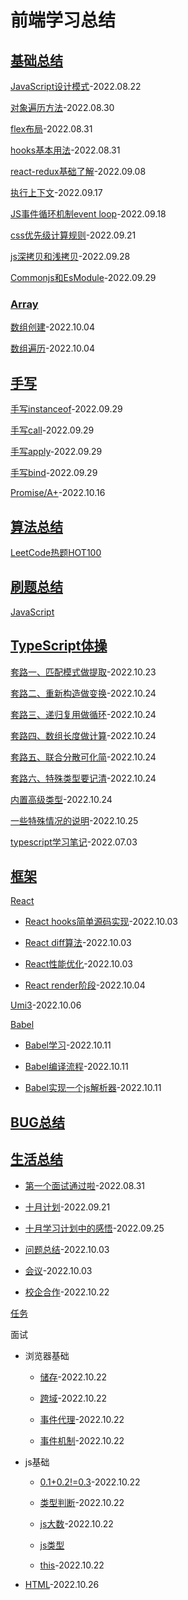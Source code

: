 # 前端学习总结
## [基础总结](./technology/index.md)

[JavaScript设计模式](./technology/%E8%AE%BE%E8%AE%A1%E6%A8%A1%E5%BC%8F.md)-2022.08.22

[对象遍历方法](./technology/%E5%AF%B9%E8%B1%A1%E9%81%8D%E5%8E%86%E6%96%B9%E6%B3%95.md)-2022.08.30

[flex布局](./technology/flex%E5%B8%83%E5%B1%80.md)-2022.08.31

[hooks基本用法](./technology/hooks%E5%9F%BA%E6%9C%AC%E7%94%A8%E6%B3%95.md)-2022.08.31

[react-redux基础了解](./technology/redux.md)-2022.09.08

[执行上下文](./technology/%E6%89%A7%E8%A1%8C%E4%B8%8A%E4%B8%8B%E6%96%87.md)-2022.09.17

[JS事件循环机制event loop](./technology/JS%E4%BA%8B%E4%BB%B6%E5%BE%AA%E7%8E%AF%E6%9C%BA%E5%88%B6event%20loop.md)-2022.09.18

[css优先级计算规则](./technology/css%E4%BC%98%E5%85%88%E7%BA%A7.md)-2022.09.21

[js深拷贝和浅拷贝](./technology/js%E6%8B%B7%E8%B4%9D.md)-2022.09.28

[Commonjs和EsModule](./technology/Commonjs%E5%92%8CEsModule.md)-2022.09.29

### [Array](./technology/Array/index.md)

[数组创建](./technology/Array/created%20array.md)-2022.10.04

[数组遍历](./technology/Array/traversal%20array.md)-2022.10.04

## [手写](./write/index.md)

[手写instanceof](./write/%E6%89%8B%E5%86%99instanceof.md)-2022.09.29

[手写call](./write/%E6%89%8B%E5%86%99call.md)-2022.09.29

[手写apply](./write/%E6%89%8B%E5%86%99apply.md)-2022.09.29

[手写bind](./write/%E6%89%8B%E5%86%99bind.md)-2022.09.29

[Promise/A+](./write/PromiseA%2B.md)-2022.10.16

## [算法总结](./arithmetic/index.md)

[LeetCode热题HOT100](./arithmetic/LeetCode%E7%83%AD%E9%A2%98HOT100/index.md)

## [刷题总结](./exercise/index.md)

[JavaScript](./exercise/JavaScript/index.md)

## [TypeScript体操](./typeScript/index.md)

[套路一、匹配模式做提取](./typeScript/%E5%A5%97%E8%B7%AF%E4%B8%80%E3%80%81%E5%8C%B9%E9%85%8D%E6%A8%A1%E5%BC%8F%E5%81%9A%E6%8F%90%E5%8F%96.md)-2022.10.23

[套路二、重新构造做变换](./typeScript/%E5%A5%97%E8%B7%AF%E4%BA%8C%E3%80%81%E9%87%8D%E6%96%B0%E6%9E%84%E9%80%A0%E5%81%9A%E5%8F%98%E6%8D%A2.md)-2022.10.24

[套路三、递归复用做循环](./typeScript/%E5%A5%97%E8%B7%AF%E4%B8%89%E3%80%81%E9%80%92%E5%BD%92%E5%A4%8D%E7%94%A8%E5%81%9A%E5%BE%AA%E7%8E%AF.md)-2022.10.24

[套路四、数组长度做计算](./typeScript/%E5%A5%97%E8%B7%AF%E5%9B%9B%E3%80%81%E6%95%B0%E7%BB%84%E9%95%BF%E5%BA%A6%E5%81%9A%E8%AE%A1%E7%AE%97.md)-2022.10.24

[套路五、联合分散可化简](./typeScript/%E5%A5%97%E8%B7%AF%E4%BA%94%E3%80%81%E8%81%94%E5%90%88%E5%88%86%E6%95%A3%E5%8F%AF%E5%8C%96%E7%AE%80.md)-2022.10.24

[套路六、特殊类型要记清](./typeScript/%E5%A5%97%E8%B7%AF%E5%85%AD%E3%80%81%E7%89%B9%E6%AE%8A%E7%B1%BB%E5%9E%8B%E8%A6%81%E8%AE%B0%E6%B8%85.md)-2022.10.24

[内置高级类型](./typeScript/%E5%86%85%E7%BD%AE%E9%AB%98%E7%BA%A7%E7%B1%BB%E5%9E%8B.md)-2022.10.24

[一些特殊情况的说明](./typeScript/%E4%B8%80%E4%BA%9B%E7%89%B9%E6%AE%8A%E6%83%85%E5%86%B5%E7%9A%84%E8%AF%B4%E6%98%8E.md)-2022.10.25

[typescript学习笔记](./typeScript/typescript%E5%AD%A6%E4%B9%A0%E6%80%BB%E7%BB%93.md)-2022.07.03

## [框架](./frame/index.md)
[React](./frame/React/index.md)
  - [React hooks简单源码实现](./frame/React/React%20hooks%E7%AE%80%E5%8D%95%E6%BA%90%E7%A0%81%E5%AE%9E%E7%8E%B0.md)-2022.10.03

  - [React diff算法](./frame/React/diff%E7%AE%97%E6%B3%95.md)-2022.10.03

  - [React性能优化](./frame/React/React%E6%80%A7%E8%83%BD%E4%BC%98%E5%8C%96.md)-2022.10.03

  - [React render阶段](./frame/React/React%20render.md)-2022.10.04

[Umi3](./frame/Umi3/index.md)-2022.10.06

[Babel](./frame/babel/index.md)

  - [Babel学习](./frame/babel/babel%E5%AD%A6%E4%B9%A0.md)-2022.10.11

  - [Babel编译流程](./frame/babel/babel%E7%BC%96%E8%AF%91%E6%B5%81%E7%A8%8B.md)-2022.10.11

  - [Babel实现一个js解析器](./frame/babel/babel%E5%AE%9E%E7%8E%B0%E4%B8%80%E4%B8%AAjs%E8%A7%A3%E6%9E%90%E5%99%A8.md)-2022.10.11

## [BUG总结](./bug/index.md)

## [生活总结](./live/index.md)

- [第一个面试通过啦](./live/%E7%AC%AC%E4%B8%80%E4%B8%AA%E9%9D%A2%E8%AF%95%E9%80%9A%E8%BF%87%E5%95%A6.md)-2022.08.31

- [十月计划](./live/%E5%8D%81%E6%9C%88%E5%AD%A6%E4%B9%A0%E8%AE%A1%E5%88%92.md)-2022.09.21

- [十月学习计划中的感悟](./live/%E5%8D%81%E6%9C%88%E5%AD%A6%E4%B9%A0%E8%AE%A1%E5%88%92%E4%B8%AD%E7%9A%84%E6%84%9F%E6%82%9F.md)-2022.09.25

- [问题总结](./live/%E4%BC%9A%E8%AE%AE.md)-2022.10.03

- [会议](./live/%E4%BC%9A%E8%AE%AE.md)-2022.10.03

- [校企合作](./live/%E6%A0%A1%E4%BC%81%E5%90%88%E4%BD%9C.md)-2022.10.22

[任务](./task.md)

面试
  - 浏览器基础

    - [储存](./interview/%E6%B5%8F%E8%A7%88%E5%99%A8%E5%9F%BA%E7%A1%80/%E5%82%A8%E5%AD%98.md)-2022.10.22

    - [跨域](./interview/%E6%B5%8F%E8%A7%88%E5%99%A8%E5%9F%BA%E7%A1%80/%E8%B7%A8%E5%9F%9F.md)-2022.10.22

    - [事件代理](./interview/%E6%B5%8F%E8%A7%88%E5%99%A8%E5%9F%BA%E7%A1%80/%E4%BA%8B%E4%BB%B6%E4%BB%A3%E7%90%86.md)-2022.10.22

    - [事件机制](./interview/%E6%B5%8F%E8%A7%88%E5%99%A8%E5%9F%BA%E7%A1%80/%E4%BA%8B%E4%BB%B6%E6%9C%BA%E5%88%B6.md)-2022.10.22

  - js基础

    - [0.1+0.2!=0.3](./interview/js%E5%9F%BA%E7%A1%80/0.1%2B0.2!%3D0.3.md)-2022.10.22

    - [类型判断](./interview/js%E5%9F%BA%E7%A1%80/%E7%B1%BB%E5%9E%8B%E5%88%A4%E6%96%AD.md)-2022.10.22

    - [js大数](./interview/js%E5%9F%BA%E7%A1%80/js%E5%A4%A7%E6%95%B0.md)-2022.10.22

    - [js类型](./interview/js%E5%9F%BA%E7%A1%80/js%E7%B1%BB%E5%9E%8B.md)

    - [this](./interview/js%E5%9F%BA%E7%A1%80/this.md)-2022.10.22

  - [HTML](./interview/HTML/index.md)-2022.10.26
      